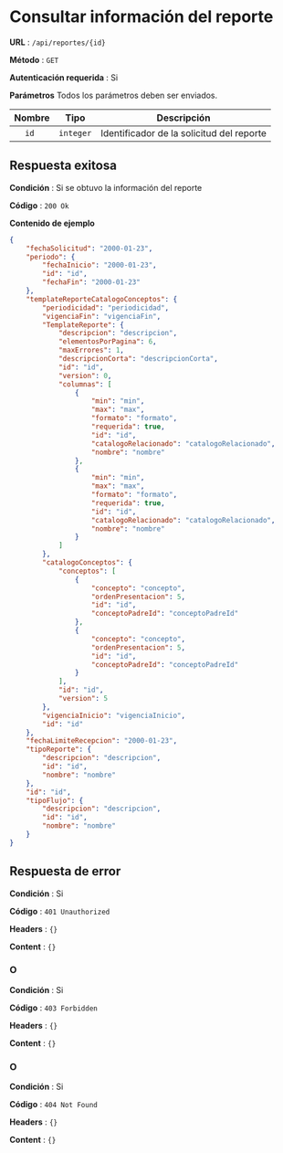 # Consultar información del reporte

**URL** : `/api/reportes/{id}`

**Método** : `GET`

**Autenticación requerida** : Si

**Parámetros** Todos los parámetros deben ser enviados.

| Nombre|Tipo|Descripción|
| :--: |:--:| :--:|
| ```id ```| ```integer``` |Identificador de la solicitud del reporte|



## Respuesta exitosa

**Condición** : Si se obtuvo la información del reporte

**Código** : `200 Ok`

**Contenido de ejemplo**

```json
{
	"fechaSolicitud": "2000-01-23",
	"periodo": {
		"fechaInicio": "2000-01-23",
		"id": "id",
		"fechaFin": "2000-01-23"
	},
	"templateReporteCatalogoConceptos": {
		"periodicidad": "periodicidad",
		"vigenciaFin": "vigenciaFin",
		"TemplateReporte": {
			"descripcion": "descripcion",
			"elementosPorPagina": 6,
			"maxErrores": 1,
			"descripcionCorta": "descripcionCorta",
			"id": "id",
			"version": 0,
			"columnas": [
				{
					"min": "min",
					"max": "max",
					"formato": "formato",
					"requerida": true,
					"id": "id",
					"catalogoRelacionado": "catalogoRelacionado",
					"nombre": "nombre"
				},
				{
					"min": "min",
					"max": "max",
					"formato": "formato",
					"requerida": true,
					"id": "id",
					"catalogoRelacionado": "catalogoRelacionado",
					"nombre": "nombre"
				}
			]
		},
		"catalogoConceptos": {
			"conceptos": [
				{
					"concepto": "concepto",
					"ordenPresentacion": 5,
					"id": "id",
					"conceptoPadreId": "conceptoPadreId"
				},
				{
					"concepto": "concepto",
					"ordenPresentacion": 5,
					"id": "id",
					"conceptoPadreId": "conceptoPadreId"
				}
			],
			"id": "id",
			"version": 5
		},
		"vigenciaInicio": "vigenciaInicio",
		"id": "id"
	},
	"fechaLimiteRecepcion": "2000-01-23",
	"tipoReporte": {
		"descripcion": "descripcion",
		"id": "id",
		"nombre": "nombre"
	},
	"id": "id",
	"tipoFlujo": {
		"descripcion": "descripcion",
		"id": "id",
		"nombre": "nombre"
	}
}
```

## Respuesta de error

**Condición** : Si

**Código** : `401 Unauthorized`

**Headers** : `{}`

**Content** : `{}`

### O

**Condición** : Si

**Código** : `403 Forbidden`

**Headers** : `{}`

**Content** : `{}`

### O

**Condición** : Si

**Código** : `404 Not Found`

**Headers** : `{}`

**Content** : `{}`